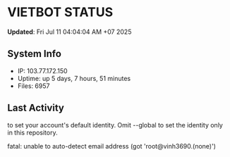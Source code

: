 # VIETBOT STATUS
**Updated**: Fri Jul 11 04:04:04 AM +07 2025

## System Info
- IP: 103.77.172.150
- Uptime: up 5 days, 7 hours, 51 minutes
- Files: 6957

## Last Activity

to set your account's default identity.
Omit --global to set the identity only in this repository.

fatal: unable to auto-detect email address (got 'root@vinh3690.(none)')

